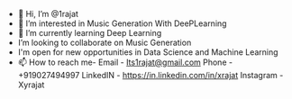 - 👋 Hi, I’m @1rajat
- 👀 I’m interested in Music Generation With DeePLearning
- 🌱 I’m currently learning Deep Learning
- I’m looking to collaborate on Music Generation
- I'm open for new opportunities in Data Science and Machine Learning
- 📫 How to reach me-
Email - Its1rajat@gmail.com
Phone - +919027494997
LinkedIN - https://in.linkedin.com/in/xrajat
Instagram - Xyrajat
